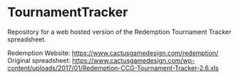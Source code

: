 # TournamentTracker

Repository for a web hosted version of the Redemption Tournament Tracker spreadsheet.

Redemption Website: https://www.cactusgamedesign.com/redemption/
Original spreadsheet: https://www.cactusgamedesign.com/wp-content/uploads/2017/01/Redemption-CCG-Tournament-Tracker-2.6.xls

